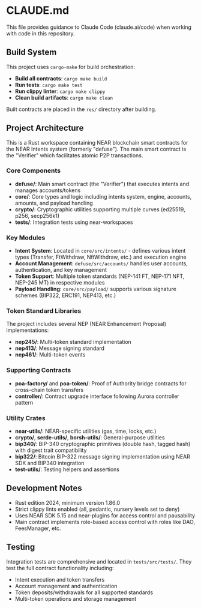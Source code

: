 # CLAUDE.md

This file provides guidance to Claude Code (claude.ai/code) when working with code in this repository.

## Build System

This project uses `cargo-make` for build orchestration:

- **Build all contracts**: `cargo make build`
- **Run tests**: `cargo make test`
- **Run clippy linter**: `cargo make clippy`
- **Clean build artifacts**: `cargo make clean`

Built contracts are placed in the `res/` directory after building.

## Project Architecture

This is a Rust workspace containing NEAR blockchain smart contracts for the NEAR Intents system (formerly "defuse"). The main smart contract is the "Verifier" which facilitates atomic P2P transactions.

### Core Components

- **defuse/**: Main smart contract (the "Verifier") that executes intents and manages accounts/tokens
- **core/**: Core types and logic including intents system, engine, accounts, amounts, and payload handling
- **crypto/**: Cryptographic utilities supporting multiple curves (ed25519, p256, secp256k1)
- **tests/**: Integration tests using near-workspaces

### Key Modules

- **Intent System**: Located in `core/src/intents/` - defines various intent types (Transfer, FtWithdraw, NftWithdraw, etc.) and execution engine
- **Account Management**: `defuse/src/accounts/` handles user accounts, authentication, and key management
- **Token Support**: Multiple token standards (NEP-141 FT, NEP-171 NFT, NEP-245 MT) in respective modules
- **Payload Handling**: `core/src/payload/` supports various signature schemes (BIP322, ERC191, NEP413, etc.)

### Token Standard Libraries

The project includes several NEP (NEAR Enhancement Proposal) implementations:
- **nep245/**: Multi-token standard implementation
- **nep413/**: Message signing standard
- **nep461/**: Multi-token events

### Supporting Contracts

- **poa-factory/** and **poa-token/**: Proof of Authority bridge contracts for cross-chain token transfers
- **controller/**: Contract upgrade interface following Aurora controller pattern

### Utility Crates

- **near-utils/**: NEAR-specific utilities (gas, time, locks, etc.)
- **crypto/**, **serde-utils/**, **borsh-utils/**: General-purpose utilities
- **bip340/**: BIP-340 cryptographic primitives (double hash, tagged hash) with digest trait compatibility
- **bip322/**: Bitcoin BIP-322 message signing implementation using NEAR SDK and BIP340 integration
- **test-utils/**: Testing helpers and assertions

## Development Notes

- Rust edition 2024, minimum version 1.86.0
- Strict clippy lints enabled (all, pedantic, nursery levels set to deny)
- Uses NEAR SDK 5.15 and near-plugins for access control and pausability
- Main contract implements role-based access control with roles like DAO, FeesManager, etc.

## Testing

Integration tests are comprehensive and located in `tests/src/tests/`. They test the full contract functionality including:
- Intent execution and token transfers  
- Account management and authentication
- Token deposits/withdrawals for all supported standards
- Multi-token operations and storage management